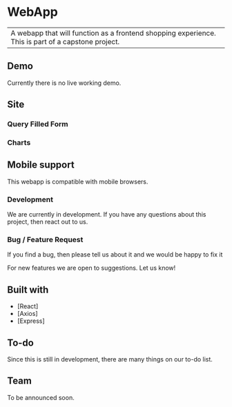 <!-- # ![WebApp](https://iharsh234.github.io/WebApp/images/demo/demo_landing.JPG) -->
# WebApp
<table>
<tr>
<td>
  A webapp that will function as a frontend shopping experience.  This is part of a capstone project.  
</td>
</tr>
</table>


## Demo
Currently there is no live working demo.


## Site


### Query Filled Form


### Charts

## Mobile support
This webapp is compatible with mobile browsers.

### Development
We are currently in development.  If you have any questions about this project, then react out to us.

### Bug / Feature Request

If you find a bug, then please tell us about it and we would be happy to fix it

For new features we are open to suggestions.  Let us know!


## Built with 

- [React]
- [Axios]
- [Express]

## To-do
Since this is still in development, there are many things on our to-do list.

## Team

To be announced soon.
